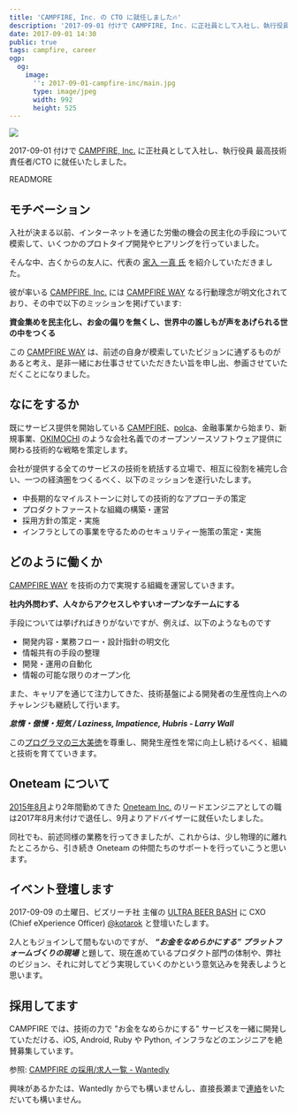 ```yaml
---
title: 'CAMPFIRE, Inc. の CTO に就任しました🔥'
description: '2017-09-01 付けで CAMPFIRE, Inc. に正社員として入社し、執行役員 最高技術責任者/CTO に就任いたしました。'
date: 2017-09-01 14:30
public: true
tags: campfire, career
ogp:
  og:
    image:
      '': 2017-09-01-campfire-inc/main.jpg
      type: image/jpeg
      width: 992
      height: 525
---
```


![](2017-09-01-campfire-inc/main.jpg)

2017-09-01 付けで [CAMPFIRE, Inc.] に正社員として入社し、執行役員 最高技術責任者/CTO に就任いたしました。

READMORE

## モチベーション

入社が決まる以前、インターネットを通じた労働の機会の民主化の手段について模索して、いくつかのプロトタイプ開発やヒアリングを行っていました。

そんな中、古くからの友人に、代表の [家入 一真 氏] を紹介していただきました。

彼が率いる [CAMPFIRE, Inc.] には [CAMPFIRE WAY] なる行動理念が明文化されており、その中で以下のミッションを掲げています:

**資金集めを民主化し、お金の偏りを無くし、世界中の誰しもが声をあげられる世の中をつくる**

この [CAMPFIRE WAY] は、前述の自身が模索していたビジョンに通ずるものがあると考え、是非一緒にお仕事させていただきたい旨を申し出、参画させていただくことになりました。

## なにをするか

既にサービス提供を開始している [CAMPFIRE]、[polca]、金融事業から始まり、新規事業、[OKIMOCHI] のような会社名義でのオープンソースソフトウェア提供に関わる技術的な戦略を策定します。

会社が提供する全てのサービスの技術を統括する立場で、相互に役割を補完し合い、一つの経済圏をつくるべく、以下のミッションを遂行いたします。

- 中長期的なマイルストーンに対しての技術的なアプローチの策定
- プロダクトファーストな組織の構築・運営
- 採用方針の策定・実施
- インフラとしての事業を守るためのセキュリティー施策の策定・実施

## どのように働くか

[CAMPFIRE WAY] を技術の力で実現する組織を運営していきます。

**社内外問わず、人々からアクセスしやすいオープンなチームにする**

手段については挙げればきりがないですが、例えば、以下のようなものです

- 開発内容・業務フロー・設計指針の明文化
- 情報共有の手段の整理
- 開発・運用の自動化
- 情報の可能な限りのオープン化

また、キャリアを通じて注力してきた、技術基盤による開発者の生産性向上へのチャレンジも継続して行います。

___怠惰・傲慢・短気 / Laziness, Impatience, Hubris - Larry Wall___

この[プログラマの三大美徳]を尊重し、開発生産性を常に向上し続けるべく、組織と技術を育てていきます。

## Oneteam について

[2015年8月]より2年間勤めてきた [Oneteam Inc.] のリードエンジニアとしての職は2017年8月末付けで退任し、9月よりアドバイザーに就任いたしました。

同社でも、前述同様の業務を行ってきましたが、これからは、少し物理的に離れたところから、引き続き Oneteam の仲間たちのサポートを行っていこうと思います。

## イベント登壇します

2017-09-09 の土曜日、ビズリーチ社 主催の [ULTRA BEER BASH] に CXO (Chief eXperience Officer) [@kotarok] と登壇いたします。

2人ともジョインして間もないのですが、 **_“お金をなめらかにする” プラットフォームづくりの現場_** と題して、現在進めているプロダクト部門の体制や、弊社のビジョン、それに対してどう実現していくのかという意気込みを発表しようと思います。

## 採用してます

CAMPFIRE では、技術の力で "お金をなめらかにする" サービスを一緒に開発していただける、iOS, Android, Ruby や Python, インフラなどのエンジニアを絶賛募集しています。

参照: [CAMPFIRE の採用/求人一覧 - Wantedly](https://www.wantedly.com/companies/campfirejp/projects)

興味があるかたは、Wantedly からでも構いませんし、直接長瀬まで[連絡]をいただいても構いません。

[CAMPFIRE, Inc.]: https://campfire.co.jp/
[CAMPFIRE]: https://camp-fire.jp/
[polca]: https://polca.jp/
[家入 一真 氏]: http://ieiri.net/
[2015年8月]: /2015/08/01/hello-oneteam/
[Oneteam Inc.]: https://one-team.com/ja/
[CAMPFIRE WAY]: https://mag.camp-fire.jp/19966/
[プログラマの三大美徳]: https://ja.wikipedia.org/wiki/%E3%83%97%E3%83%AD%E3%82%B0%E3%83%A9%E3%83%9E#.E3.83.97.E3.83.AD.E3.82.B0.E3.83.A9.E3.83.9E.E3.81.AE.E4.B8.89.E5.A4.A7.E7.BE.8E.E5.BE.B3
[連絡]: https://ja.ngs.io/about/#contact
[ULTRA BEER BASH]: https://ubb.jp/
[@kotarok]: http://kotarok.com/
[OKIMOCHI]: https://mag.camp-fire.jp/21238/
